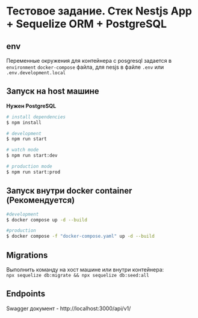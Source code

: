 # Тестовое задание. Стек Nestjs App + Sequelize ORM + PostgreSQL

## env
Переменные окружения для контейнера с posgresql задается в `environment` `docker-compose` файла, для nesjs в файле
`.env` или `.env.development.local`

## Запуск на host машине 
**Нужен PostgreSQL**
```bash
# install dependencies
$ npm install 

# development
$ npm run start

# watch mode
$ npm run start:dev

# production mode
$ npm run start:prod
```

## Запуск внутри docker container (Рекомендуется)

```bash
#development
$ docker compose up -d --build

#production
$ docker compose -f "docker-compose.yaml" up -d --build
```

## Migrations
Выполнить команду на хост машине или внутри контейнера:  
`npx sequelize db:migrate && npx sequelize db:seed:all`

## Endpoints
Swagger документ - http://localhost:3000/api/v1/